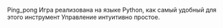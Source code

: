 Ping_pong
Игра реализована на языке Python, как самый удобный для этого инструмент
Управление интуитивно простое.
